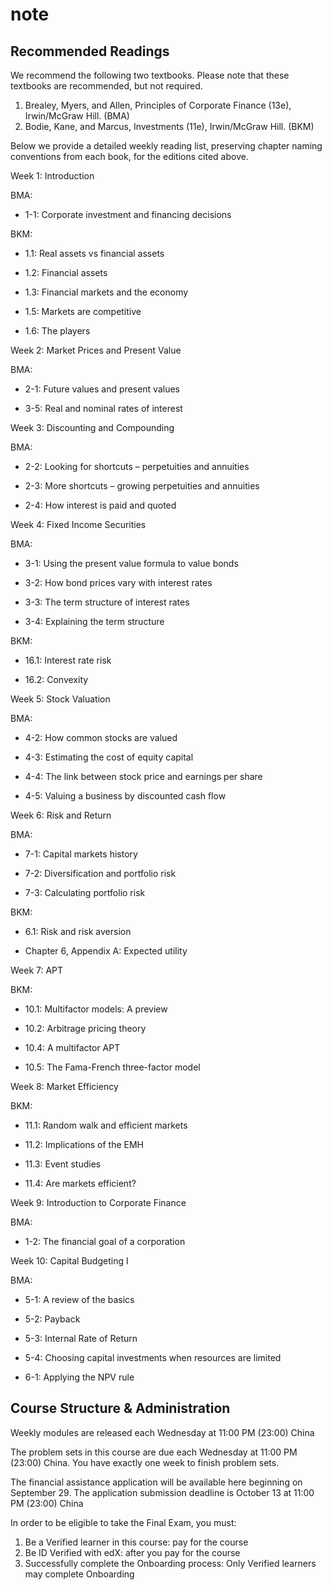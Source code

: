 # note

## Recommended Readings

We recommend the following two textbooks. Please note that these textbooks are recommended, but not required.

1. Brealey, Myers, and Allen, Principles of Corporate Finance (13e), Irwin/McGraw Hill. (BMA)
2. Bodie, Kane, and Marcus, Investments (11e), Irwin/McGraw Hill. (BKM)

Below we provide a detailed weekly reading list, preserving chapter naming conventions from each book, for the editions cited above.

Week 1: Introduction

BMA:

- 1-1: Corporate investment and financing decisions

BKM:

- 1.1: Real assets vs financial assets

- 1.2: Financial assets

- 1.3: Financial markets and the economy

- 1.5: Markets are competitive

- 1.6: The players

Week 2: Market Prices and Present Value

BMA:

- 2-1: Future values and present values

- 3-5: Real and nominal rates of interest

Week 3: Discounting and Compounding

BMA:

- 2-2: Looking for shortcuts – perpetuities and annuities

- 2-3: More shortcuts – growing perpetuities and annuities

- 2-4: How interest is paid and quoted

Week 4: Fixed Income Securities

BMA:

- 3-1: Using the present value formula to value bonds

- 3-2: How bond prices vary with interest rates

- 3-3: The term structure of interest rates

- 3-4: Explaining the term structure

BKM:

- 16.1: Interest rate risk

- 16.2: Convexity

Week 5: Stock Valuation

BMA:

- 4-2: How common stocks are valued

- 4-3: Estimating the cost of equity capital

- 4-4: The link between stock price and earnings per share

- 4-5: Valuing a business by discounted cash flow

Week 6: Risk and Return

BMA:

- 7-1: Capital markets history

- 7-2: Diversification and portfolio risk

- 7-3: Calculating portfolio risk

BKM:

- 6.1: Risk and risk aversion

- Chapter 6, Appendix A: Expected utility

Week 7: APT

BKM:

- 10.1: Multifactor models: A preview

- 10.2: Arbitrage pricing theory

- 10.4: A multifactor APT

- 10.5: The Fama-French three-factor model

Week 8: Market Efficiency

BKM:

- 11.1: Random walk and efficient markets

- 11.2: Implications of the EMH

- 11.3: Event studies

- 11.4: Are markets efficient?

Week 9: Introduction to Corporate Finance

BMA:

- 1-2: The financial goal of a corporation

Week 10: Capital Budgeting I

BMA:

- 5-1: A review of the basics

- 5-2: Payback

- 5-3: Internal Rate of Return

- 5-4: Choosing capital investments when resources are limited

- 6-1: Applying the NPV rule

## Course Structure & Administration

Weekly modules are released each Wednesday at 11:00 PM (23:00) China

The problem sets in this course are due each Wednesday at 11:00 PM (23:00) China. You have exactly one week to finish problem sets.

The financial assistance application will be available here beginning on September 29. The application submission deadline is October 13 at 11:00 PM (23:00) China

In order to be eligible to take the Final Exam, you must:

1. Be a Verified learner in this course: pay for the course
2. Be ID Verified with edX: after you pay for the course
3. Successfully complete the Onboarding process: Only Verified learners may complete Onboarding
